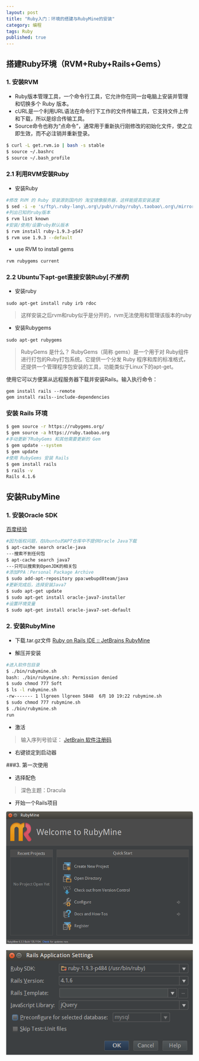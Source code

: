 ```yaml
---
layout: post
title: "Ruby入门：环境的搭建与RubyMine的安装"
category: 编程
tags: Ruby
published: true
---
```


## 搭建Ruby环境（RVM+Ruby+Rails+Gems）

### 1. 安装RVM

- Ruby版本管理工具，一个命令行工具，它允许你在同一台电脑上安装并管理和切换多个 Ruby 版本。
- cURL是一个利用URL语法在命令行下工作的文件传输工具，它支持文件上传和下载，所以是综合传输工具。
- Source命令也称为“点命令”，通常用于重新执行刚修改的初始化文件，使之立即生效，而不必注销并重新登录。

```sh
$ curl -L get.rvm.io | bash -s stable
$ source ~/.bashrc
$ source ~/.bash_profile
```

### 2.1 利用RVM安装Ruby

- 安装Ruby

```sh
#修改 RVM 的 Ruby 安装源到国内的 淘宝镜像服务器，这样能提高安装速度
$ sed -i -e 's/ftp\.ruby-lang\.org\/pub\/ruby/ruby\.taobao\.org\/mirrors\/ruby/g' ~/.rvm/config/db
#列出已知的ruby版本
$ rvm list known
#安装/使用/设置ruby默认版本
$ rvm install ruby-1.9.3-p547
$ rvm use 1.9.3 --default 
```

- use RVM to install gems
 
`rvm rubygems current`

### 2.2 Ubuntu下apt-get直接安装Ruby[*不推荐*]

- 安装ruby

`sudo apt-get install ruby irb rdoc`

>这样安装之后rvm和ruby似乎是分开的，rvm无法使用和管理该版本的ruby

- 安装Rubygems

`sudo apt-get rubygems`

> RubyGems 是什么？
> RubyGems（简称 gems）是一个用于对 Ruby组件进行打包的Ruby打包系统。它提供一个分发 Ruby 程序和库的标准格式，还提供一个管理程序包安装的工具，功能类似于Linux下的apt-get。

使用它可以方便第从远程服务器下载并安装Rails。输入执行命令：

```
gem install rails --remote
gem install rails--include-dependencies
```

### 安装 Rails 环境

```sh
$ gem source -r https://rubygems.org/
$ gem source -a https://ruby.taobao.org
#手动更新下RubyGems 和其他需要更新的 Gem
$ gem update --system
$ gem update
#使用 RubyGems 安装 Rails
$ gem install rails
$ rails -v
Rails 4.1.6
```


## 安装RubyMine

### 1. 安装Oracle SDK

[百度经验](http://jingyan.baidu.com/article/7f766daf5e20944101e1d02b.html)

```sh
#因为版权问题，在Ubuntu的APT仓库中不提供Oracle Java下载
$ apt-cache search oracle-java　
---搜索不到任何包
$ apt-cache search java7
---只可以搜索到OpenJDK的相关包
#添加PPA：Personal Package Archive
$ sudo add-apt-repository ppa:webupd8team/java
#更新完成后，选择安装Java7
$ sudo apt-get update
$ sudo apt-get install oracle-java7-installer
#设置环境变量
$ sudo apt-get install oracle-java7-set-default
```

### 2. 安装RubyMine

- 下载.tar.gz文件
[Ruby on Rails IDE :: JetBrains RubyMine](http://www.jetbrains.com/ruby/)

- 解压并安装

```sh
#进入软件包目录
$ ./bin/rubymine.sh
bash: ./bin/rubymine.sh: Permission denied
$ sudo chmod 777 Soft
$ ls -l rubymine.sh
-rw------- 1 llgreen llgreen 5848  6月 10 19:22 rubymine.sh
$ sudo chmod 777 rubymine.sh
$ ./bin/rubymine.sh
run
```

- 激活

> 输入序列号验证：
[JetBrain 软件注册码](http://peter2009.iteye.com/blog/1975994)

- 右键锁定到启动器

###3. 第一次使用

- 选择配色

> 深色主题：Dracula

- 开始一个Rails项目

![1](/public/img/tech/0926-1.png)

![2](/public/img/tech/0926-2.png)